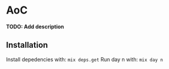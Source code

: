 # AoC

**TODO: Add description**

## Installation

Install depedencies with: `mix deps.get`
Run day n with: `mix day n`
